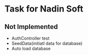 # Task for Nadin Soft
## Not Implemented
- AuthController test
- SeedData(initiatl data for database)
- Auto load database

